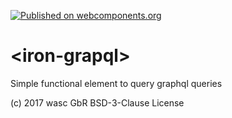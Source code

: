 [![Published on webcomponents.org](https://img.shields.io/badge/webcomponents.org-published-blue.svg)](https://www.webcomponents.org/element/wasc-io/iron-graphql)

# \<iron-grapql\>

Simple functional element to query graphql queries

(c) 2017 wasc GbR BSD-3-Clause License


